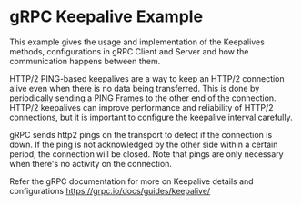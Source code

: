 gRPC Keepalive Example
=====================

This example gives the usage and implementation of the Keepalives methods, configurations in gRPC Client and 
Server and how the communication happens between them.

HTTP/2 PING-based keepalives are a way to keep an HTTP/2 connection alive even when there is no data being transferred.
This is done by periodically sending a PING Frames to the other end of the connection.
HTTP/2 keepalives can improve performance and reliability of HTTP/2 connections, 
but it is important to configure the keepalive interval carefully.

gRPC sends http2 pings on the transport to detect if the connection is down.
If the ping is not acknowledged by the other side within a certain period, the connection will be closed.
Note that pings are only necessary when there's no activity on the connection.

Refer the gRPC documentation for more on Keepalive details and configurations https://grpc.io/docs/guides/keepalive/